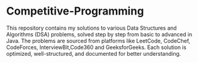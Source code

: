 # Competitive-Programming
This repository contains my solutions to various Data Structures and Algorithms (DSA) problems, solved step by step from basic to advanced in Java. The problems are sourced from platforms like LeetCode, CodeChef, CodeForces, InterviewBit,Code360 and GeeksforGeeks. Each solution is optimized, well-structured, and documented for better understanding.

